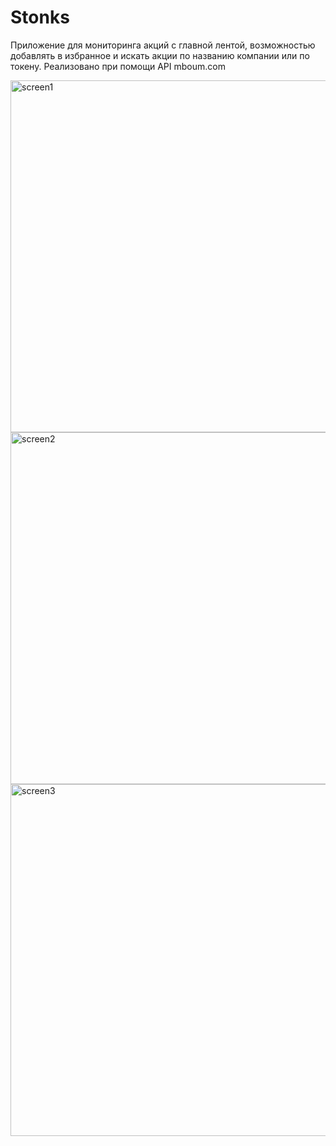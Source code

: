 # Stonks
Приложение для мониторинга акций с главной лентой, возможностью добавлять в избранное и искать акции по названию компании или по токену.
Реализовано при помощи API mboum.com

<img width="563" alt="screen1" src="https://user-images.githubusercontent.com/21274627/110124906-bef17a00-7dd3-11eb-919b-bc1c3bb2b88c.png">
<img width="563" alt="screen2" src="https://user-images.githubusercontent.com/21274627/110124908-bf8a1080-7dd3-11eb-9341-c129c299b968.png">
<img width="563" alt="screen3" src="https://user-images.githubusercontent.com/21274627/110124894-bac55c80-7dd3-11eb-8da3-59d4588ac6ef.png">

